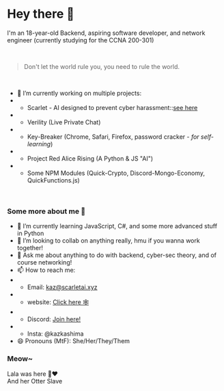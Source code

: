 # Hey there 👋

I'm an 18-year-old Backend, aspiring software developer, and network engineer (currently studying for the CCNA 200-301) <br>

<br>

> Don't let the world rule you, you need to rule the world.
<br>

- 🔭 I’m currently working on multiple projects:
- - Scarlet - AI designed to prevent cyber harassment::[see here](https://github/ScarletAI/Scarlet)
- - Verility (Live Private Chat)
- - Key-Breaker (Chrome, Safari, Firefox, password cracker - *for self-learning*)
- - Project Red Alice Rising (A Python & JS "AI")
- - Some NPM Modules (Quick-Crypto, Discord-Mongo-Economy, QuickFunctions.js)
<br>

### Some more about me 👀
- 🌱 I’m currently learning JavaScript, C#, and some more advanced stuff in Python
- 👯 I’m looking to collab on anything really, hmu if you wanna work together!
- 💬 Ask me about anything to do with backend, cyber-sec theory, and of course networking!
- 📫 How to reach me: 
- - Email: kaz@scarletai.xyz
- - website: [Click here 🕸️](https://api.scarletai.xyz)
- - Discord: [Join here!](https://discord.gg/fX3CgzBfEf)
- - Insta: @kazkashima
- 😄 Pronouns (MtF): She/Her/They/Them

### Meow~
Lala was here 👀❤️ <br>
And her Otter Slave 
